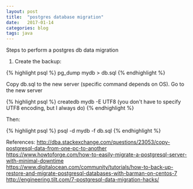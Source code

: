 ```yaml
---
layout: post
title:  "postgres database migration"
date:   2017-01-14
categories: blog
tags: java
---
```


Steps to perform a postgres db data migration

1. Create the backup:

{% highlight psql %}
pg_dump mydb > db.sql
{% endhighlight %}

Copy db.sql to the new server (specific command depends on OS). Go to the new server

{% highlight psql %}
createdb mydb -E UTF8 (you don't have to specify UTF8 encoding, but I always do)
{% endhighlight %}

Then:

{% highlight psql %}
psql -d mydb -f db.sql
{% endhighlight %}

References:
http://dba.stackexchange.com/questions/23053/copy-postgresql-data-from-one-pc-to-another
https://www.howtoforge.com/how-to-easily-migrate-a-postgresql-server-with-minimal-downtime
https://www.digitalocean.com/community/tutorials/how-to-back-up-restore-and-migrate-postgresql-databases-with-barman-on-centos-7
http://engineering.tilt.com/7-postgresql-data-migration-hacks/